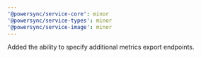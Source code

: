 ```yaml
---
'@powersync/service-core': minor
'@powersync/service-types': minor
'@powersync/service-image': minor
---
```


Added the ability to specify additional metrics export endpoints.
